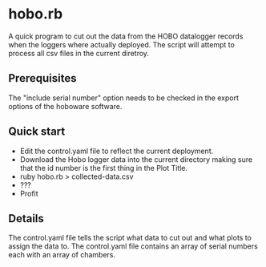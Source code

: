 hobo.rb
========

A quick program to cut out the data from the HOBO datalogger records when the loggers
where actually deployed. The script will attempt to process all csv files in the current diretroy.

Prerequisites
-------------

The "include serial number" option needs to be checked in the export options of the hoboware software.

Quick start
------------

* Edit the control.yaml file to reflect the current deployment. 
* Download the Hobo logger data into the current directory making sure that the id number is the first thing in the Plot Title.
* ruby hobo.rb > collected-data.csv
* ???
* Profit

Details
-------

The control.yaml file tells the script what data to cut out and what plots to assign the data to.
The control.yaml file contains an array of serial numbers each with an array of chambers.

